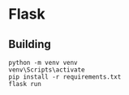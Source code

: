 # Flask

## Building

```
python -m venv venv
venv\Scripts\activate
pip install -r requirements.txt
flask run
```
